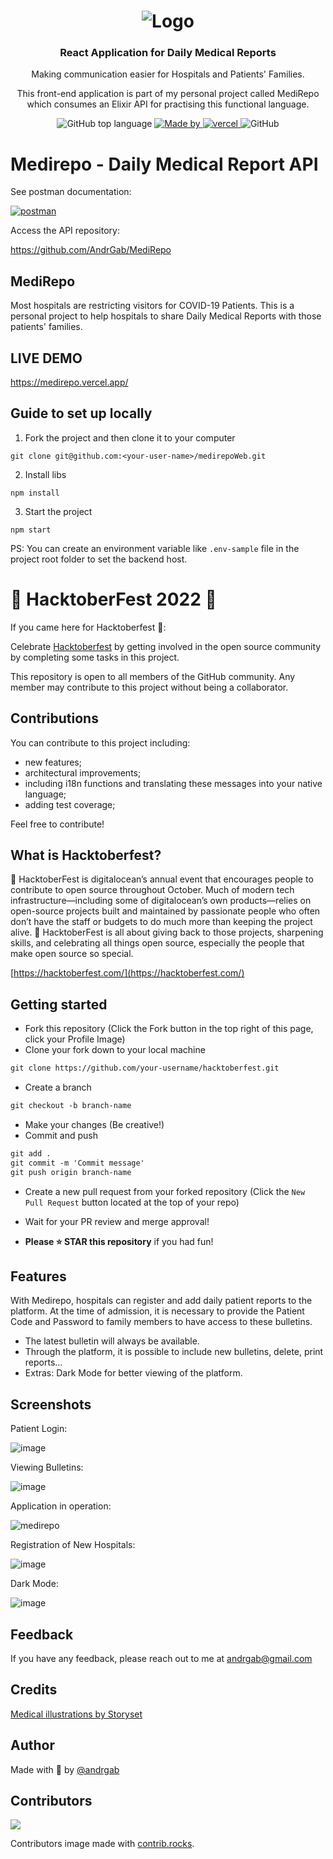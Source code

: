 <h1 align="center">
  <img alt="Logo" src="https://user-images.githubusercontent.com/57791712/119592166-52709080-bdae-11eb-8bfe-f9b0a68f4950.png">
</h1>

<h3 align="center">
  React Application for Daily Medical Reports
</h3>
<p align="center">Making communication easier for Hospitals and Patients' Families.</p>
<p align="center">This front-end application is part of my personal project called MediRepo which consumes an Elixir API for practising this functional language.</p>

<p align="center">
  <img alt="GitHub top language" src="https://img.shields.io/github/languages/top/Andrgab/medirepoWeb?color=6485e3&logo=React">

  <a href="https://www.linkedin.com/in/andrgab/" target="_blank" rel="noopener noreferrer">
    <img alt="Made by" src="https://img.shields.io/badge/made%20by-Andre%20Gabriel-ff69b4?logo=linkedin">
  </a>
  
  <a href="https://img.shields.io/github/deployments/andrgab/medirepoWeb/Production?label=Vercel&logo=Vercel" target="_blank" rel="noopener noreferrer">
    <img alt="vercel" src="https://img.shields.io/github/deployments/andrgab/medirepoWeb/Production?label=Vercel&logo=Vercel">
  </a>
  
  <img alt="GitHub" src="https://img.shields.io/github/license/Andrgab/medirepoWeb?color=ff69b4">
</p>

# Medirepo - Daily Medical Report API

See postman documentation:

[![postman](https://img.shields.io/badge/documentation%20in-postman-orange?logo=postman)](https://documenter.getpostman.com/view/15643514/TzzBpFsL)

Access the API repository:

<a href="https://github.com/AndrGab/MediRepo" target="_blank" rel="noopener noreferrer">
https://github.com/AndrGab/MediRepo
  </a>

## MediRepo

Most hospitals are restricting visitors for COVID-19 Patients.
This is a personal project to help hospitals to share Daily Medical Reports with those patients' families.

## LIVE DEMO

<a href="https://medirepo.vercel.app/" target="_blank" rel="noopener noreferrer">
    https://medirepo.vercel.app/
  </a>
  
## Guide to set up locally

1. Fork the project and then clone it to your computer
```
git clone git@github.com:<your-user-name>/medirepoWeb.git
```

2. Install libs
```
npm install
```

3. Start the project
```
npm start
```

PS: You can create an environment variable like ``` .env-sample ``` file in the project root folder to set the backend host.

  
# 🎃 HacktoberFest 2022 🎃

If you came here for Hacktoberfest 🦇️:

Celebrate [Hacktoberfest](https://hacktoberfest.com/) by getting involved in the open source community by completing some tasks in this project.

This repository is open to all members of the GitHub community. Any member may contribute to this project without being a collaborator.

## Contributions

You can contribute to this project including:

- new features;
- architectural improvements;
- including i18n functions and translating these messages into your native language;
- adding test coverage;

Feel free to contribute!

## What is Hacktoberfest?

🎃 HacktoberFest is digitalocean’s annual event that encourages people to contribute to open source throughout October. Much of modern tech infrastructure—including some of digitalocean’s own products—relies on open-source projects built and maintained by passionate people who often don’t have the staff or budgets to do much more than keeping the project alive. 🎃 HacktoberFest is all about giving back to those projects, sharpening skills, and celebrating all things open source, especially the people that make open source so special.

[https://hacktoberfest.com/](https://hacktoberfest.com/)

## Getting started

- Fork this repository (Click the Fork button in the top right of this page, click your Profile Image)
- Clone your fork down to your local machine

```markdown
git clone https://github.com/your-username/hacktoberfest.git
```

- Create a branch

```markdown
git checkout -b branch-name
```

- Make your changes (Be creative!)
- Commit and push

```markdown
git add .
git commit -m 'Commit message'
git push origin branch-name
```

- Create a new pull request from your forked repository (Click the `New Pull Request` button located at the top of your repo)
- Wait for your PR review and merge approval!

- **Please ⭐️ STAR this repository** if you had fun!

## Features

With Medirepo, hospitals can register and add daily patient reports to the platform.
At the time of admission, it is necessary to provide the Patient Code and Password to family members to have access to these bulletins.

- The latest bulletin will always be available.
- Through the platform, it is possible to include new bulletins, delete, print reports...
- Extras: Dark Mode for better viewing of the platform.

## Screenshots

Patient Login:

![image](https://user-images.githubusercontent.com/57791712/127754661-4279dcd2-8252-45ac-adea-3684f0e28972.png)

Viewing Bulletins:

![image](https://user-images.githubusercontent.com/57791712/127754690-51a1033e-eb33-4c91-8ea2-08270263678a.png)

Application in operation:

![medirepo](https://user-images.githubusercontent.com/57791712/127754803-54cae4a3-7161-4fe6-989c-c4d6f962ec25.gif)

Registration of New Hospitals:

![image](https://user-images.githubusercontent.com/57791712/127754708-11d59452-8848-4e54-92cc-b3c18ff9e7d5.png)

Dark Mode:

![image](https://user-images.githubusercontent.com/57791712/127754886-bd8a0c29-ba86-4988-a139-fd13ba1ac602.png)

## Feedback

If you have any feedback, please reach out to me at andrgab@gmail.com

## Credits

<a href="https://storyset.com/medical">Medical illustrations by Storyset</a>

## Author

Made with :purple_heart: by [@andrgab](https://www.github.com/andrgab)

## Contributors

<a href="https://github.com/andrgab/medirepoWeb/graphs/contributors">
  <img src="https://contrib.rocks/image?repo=andrgab/medirepoWeb" />
</a>

Contributors image made with [contrib.rocks](https://contrib.rocks).

